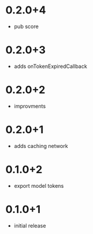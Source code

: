 # 0.2.0+4

- pub score

# 0.2.0+3

- adds onTokenExpiredCallback

# 0.2.0+2

- improvments

# 0.2.0+1

- adds caching network

# 0.1.0+2

- export model tokens

# 0.1.0+1

- initial release